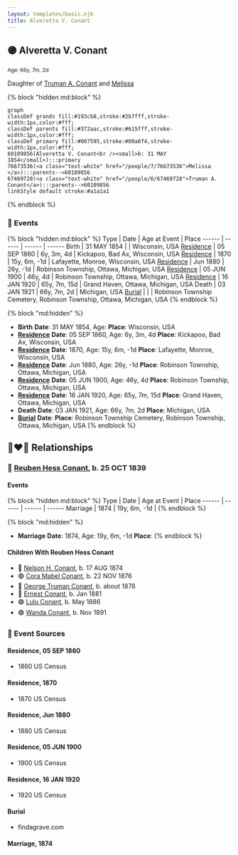 ```yaml
---
layout: templates/basic.njk
title: Alveretta V. Conant
---
```

## 🟣 Alveretta V. Conant
<small>Age: 66y, 7m, 2d</small>

Daughter of [Truman A. Conant](/people/6/67469728) and [Melissa ](/people/7/76673536)

{% block "hidden md:block" %}
```mermaid
graph
classDef grands fill:#193cb8,stroke:#2b7fff,stroke-width:1px,color:#fff;
classDef parents fill:#372aac,stroke:#615fff,stroke-width:1px,color:#fff;
classDef primary fill:#007595,stroke:#00a6f4,stroke-width:1px,color:#fff;
60109856(Alveretta V. Conant<br /><small>b: 31 MAY 1854</small>):::primary
76673536(<a class="text-white" href="/people/7/76673536">Melissa </a>):::parents-->60109856
67469728(<a class="text-white" href="/people/6/67469728">Truman A. Conant</a>):::parents-->60109856
linkStyle default stroke:#a1a1a1
```
{% endblock %}

### 📆 Events

{% block "hidden md:block" %}
Type | Date | Age at Event | Place
------ | ------ | ------ | ------
Birth | 31 MAY 1854 |  | Wisconsin, USA
[Residence](#event-event-0) | 05 SEP 1860 | 6y, 3m, 4d | Kickapoo, Bad Ax, Wisconsin, USA
[Residence](#event-event-1) | 1870 | 15y, 6m, -1d | Lafayette, Monroe, Wisconsin, USA
[Residence](#event-event-2) | Jun 1880 | 26y, -1d | Robinson Township, Ottawa, Michigan, USA
[Residence](#event-event-3) | 05 JUN 1900 | 46y, 4d | Robinson Township, Ottawa, Michigan, USA
[Residence](#event-event-4) | 16 JAN 1920 | 65y, 7m, 15d | Grand Haven, Ottawa, Michigan, USA
Death | 03 JAN 1921 | 66y, 7m, 2d | Michigan, USA
[Burial](#event-event-10) |  |  | Robinson Township Cemetery, Robinson Township, Ottawa, Michigan, USA
{% endblock %}

{% block "md:hidden" %}
- **Birth**
**Date**: 31 MAY 1854, Age:
**Place**: Wisconsin, USA
- **[Residence](#event-event-0)**
**Date**: 05 SEP 1860, Age: 6y, 3m, 4d
**Place**: Kickapoo, Bad Ax, Wisconsin, USA
- **[Residence](#event-event-1)**
**Date**: 1870, Age: 15y, 6m, -1d
**Place**: Lafayette, Monroe, Wisconsin, USA
- **[Residence](#event-event-2)**
**Date**: Jun 1880, Age: 26y, -1d
**Place**: Robinson Township, Ottawa, Michigan, USA
- **[Residence](#event-event-3)**
**Date**: 05 JUN 1900, Age: 46y, 4d
**Place**: Robinson Township, Ottawa, Michigan, USA
- **[Residence](#event-event-4)**
**Date**: 16 JAN 1920, Age: 65y, 7m, 15d
**Place**: Grand Haven, Ottawa, Michigan, USA
- **Death**
**Date**: 03 JAN 1921, Age: 66y, 7m, 2d
**Place**: Michigan, USA
- **[Burial](#event-event-10)**
**Date**:
**Place**: Robinson Township Cemetery, Robinson Township, Ottawa, Michigan, USA
{% endblock %}

## 👩‍❤️‍👨 Relationships

### 🔵 [Reuben Hess Conant](/people/3/37326838), b. 25 OCT 1839

#### Events

{% block "hidden md:block" %}
Type | Date | Age at Event | Place
------ | ------ | ------ | ------
Marriage | 1874 | 19y, 6m, -1d |
{% endblock %}

{% block "md:hidden" %}
- **Marriage**
**Date**: 1874, Age: 19y, 6m, -1d
**Place**:
{% endblock %}

#### Children With Reuben Hess Conant
* 🔵 [Nelson H. Conant](/people/9/90473988), b. 17 AUG 1874
* 🟣 [Cora Mabel Conant](/people/7/75623980), b. 22 NOV 1876
* 🔵 [George Truman Conant](/people/5/50624075), b. about 1878
* 🔵 [Ernest Conant](/people/4/4994264), b. Jan 1881
* 🟣 [Lulu Conant](/people/6/66371832), b. May 1886
* 🟣 [Wanda Conant](/people/3/3340870), b. Nov 1891
### 📰 Event Sources

#### <a id="event-event-0"></a> Residence, 05 SEP 1860
* 1860 US Census

#### <a id="event-event-1"></a> Residence, 1870
* 1870 US Census

#### <a id="event-event-2"></a> Residence, Jun 1880
* 1880 US Census

#### <a id="event-event-3"></a> Residence, 05 JUN 1900
* 1900 US Census

#### <a id="event-event-4"></a> Residence, 16 JAN 1920
* 1920 US Census

#### <a id="event-event-10"></a> Burial
* findagrave.com

#### <a id="event-family-0-event-0"></a> Marriage, 1874
